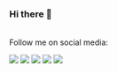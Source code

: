 ### Hi there 👋

<p align="left"><br/>Follow me on social media:</p>
    <a target='_blank' href="https://linkedin.com/in/hgmauri" alt="LinkedIn"><img src="https://img.shields.io/badge/LinkedIn-0077B5?style=for-the-badge&logo=linkedin&logoColor=white" /></a>
    <a target='_blank' href="https://twitter.com/hgmauri" alt="Twitter"><img src="https://img.shields.io/badge/Twitter-1DA1F2?style=for-the-badge&logo=twitter&logoColor=white" /></a>
    <a target='_blank' href="https://instagram.com/hgmauri/" alt="Instagram"><img src="https://img.shields.io/badge/Instagram-E4405F?style=for-the-badge&logo=instagram&logoColor=white" /></a>
    <a target='_blank' href="https://www.youtube.com/HenriqueMauri" alt="YouTube"><img src="https://img.shields.io/badge/YouTube-FF0000?style=for-the-badge&logo=youtube&logoColor=white" /></a>
     <a target='_blank' href="https://henriquemauri.net" alt="Website"><img src="https://img.shields.io/badge/WordPress-0A0A0A?style=for-the-badge&logo=wordpress&logoColor=white" /></a>
</div>
<br/><br/>

<!--
**hgmauri/hgmauri** is a ✨ _special_ ✨ repository because its `README.md` (this file) appears on your GitHub profile.

Here are some ideas to get you started:

- 🔭 I’m currently working on ...
- 🌱 I’m currently learning ...
- 👯 I’m looking to collaborate on ...
- 🤔 I’m looking for help with ...
- 💬 Ask me about ...
- 📫 How to reach me: ...
- 😄 Pronouns: ...
- ⚡ Fun fact: ...
-->
